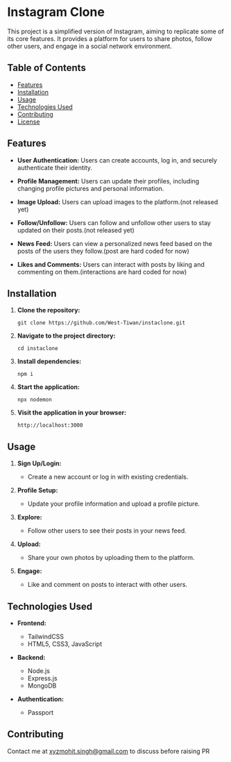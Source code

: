 # Instagram Clone

This project is a simplified version of Instagram, aiming to replicate some of its core features. It provides a platform for users to share photos, follow other users, and engage in a social network environment.

## Table of Contents
- [Features](#features)
- [Installation](#installation)
- [Usage](#usage)
- [Technologies Used](#technologies-used)
- [Contributing](#contributing)
- [License](#license)

## Features

- **User Authentication:** Users can create accounts, log in, and securely authenticate their identity.
  
- **Profile Management:** Users can update their profiles, including changing profile pictures and personal information.

- **Image Upload:** Users can upload images to the platform.(not released yet)

- **Follow/Unfollow:** Users can follow and unfollow other users to stay updated on their posts.(not released yet)

- **News Feed:** Users can view a personalized news feed based on the posts of the users they follow.(post are hard coded for now)

- **Likes and Comments:** Users can interact with posts by liking and commenting on them.(interactions are hard coded for now)

## Installation

1. **Clone the repository:**
   ```
   git clone https://github.com/West-Tiwan/instaclone.git
   ```

2. **Navigate to the project directory:**
   ```
   cd instaclone
   ```

3. **Install dependencies:**
   ```
   npm i
   ```

4. **Start the application:**
   ```
   npx nodemon
   ```

5. **Visit the application in your browser:**
   ```
   http://localhost:3000
   ```

## Usage

1. **Sign Up/Login:**
   - Create a new account or log in with existing credentials.

2. **Profile Setup:**
   - Update your profile information and upload a profile picture.

3. **Explore:**
   - Follow other users to see their posts in your news feed.

4. **Upload:**
   - Share your own photos by uploading them to the platform.

5. **Engage:**
   - Like and comment on posts to interact with other users.

## Technologies Used

- **Frontend:**
  - TailwindCSS
  - HTML5, CSS3, JavaScript

- **Backend:**
  - Node.js
  - Express.js
  - MongoDB

- **Authentication:**
  - Passport

## Contributing

Contact me at xyzmohit.singh@gmail.com to discuss before raising PR